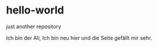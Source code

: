 # hello-world
just another repository 


Ich bin der Ali, Ich bin neu hier und die Seite gefällt mir sehr.
